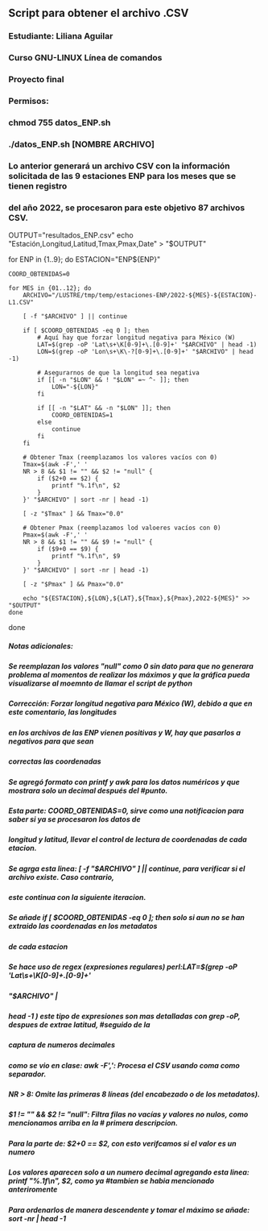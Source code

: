 ## Script para obtener el archivo .CSV 

### Estudiante: Liliana Aguilar 
### Curso GNU-LINUX Línea de comandos
### Proyecto final

### Permisos:
### chmod 755 datos_ENP.sh
### ./datos_ENP.sh [NOMBRE ARCHIVO]
### Lo anterior generará un archivo CSV con la información solicitada de las 9 estaciones ENP para los meses que se tienen registro
### del año 2022, se procesaron para este objetivo 87 archivos CSV.


OUTPUT="resultados_ENP.csv"
echo "Estación,Longitud,Latitud,Tmax,Pmax,Date" > "$OUTPUT"

for ENP in {1..9}; do
    ESTACION="ENP${ENP}"
    
    COORD_OBTENIDAS=0
    
    for MES in {01..12}; do
        ARCHIVO="/LUSTRE/tmp/temp/estaciones-ENP/2022-${MES}-${ESTACION}-L1.CSV"
        
        [ -f "$ARCHIVO" ] || continue
        
        if [ $COORD_OBTENIDAS -eq 0 ]; then
            # Aquí hay que forzar longitud negativa para México (W)
            LAT=$(grep -oP 'Lat\s+\K[0-9]+\.[0-9]+' "$ARCHIVO" | head -1)
            LON=$(grep -oP 'Lon\s+\K\-?[0-9]+\.[0-9]+' "$ARCHIVO" | head -1)
            
            # Asegurarnos de que la longitud sea negativa
            if [[ -n "$LON" && ! "$LON" =~ ^- ]]; then
                LON="-${LON}"
            fi
            
            if [[ -n "$LAT" && -n "$LON" ]]; then
                COORD_OBTENIDAS=1
            else
                continue
            fi
        fi
        
        # Obtener Tmax (reemplazamos los valores vacíos con 0)
        Tmax=$(awk -F',' '
        NR > 8 && $1 != "" && $2 != "null" { 
            if ($2+0 == $2) {
                printf "%.1f\n", $2
            }
        }' "$ARCHIVO" | sort -nr | head -1)
        
        [ -z "$Tmax" ] && Tmax="0.0"
        
        # Obtener Pmax (reemplazamos lod valoeres vacíos con 0)
        Pmax=$(awk -F',' '
        NR > 8 && $1 != "" && $9 != "null" { 
            if ($9+0 == $9) {
                printf "%.1f\n", $9
            }
        }' "$ARCHIVO" | sort -nr | head -1)
        
        [ -z "$Pmax" ] && Pmax="0.0"
        
        echo "${ESTACION},${LON},${LAT},${Tmax},${Pmax},2022-${MES}" >> "$OUTPUT"
    done
done


##### Notas adicionales:
##### Se reemplazan los valores "null" como 0 sin dato para que no generara problema al momentos de realizar los máximos y que la gráfica pueda visualizarse al moemnto de llamar el script de python
##### Corrección: Forzar longitud negativa para México (W), debido a que en este comentario, las longitudes
##### en los archivos de las ENP vienen positivas y W, hay que pasarlos a negativos para que sean 
##### correctas las coordenadas
##### Se agregó formato con printf y awk para los datos numéricos y que mostrara solo un decimal después del #punto.
##### Esta parte:  COORD_OBTENIDAS=0, sirve como una notificacion para saber si ya se procesaron los datos de
##### longitud y latitud, llevar el control de lectura de coordenadas de cada etacion.
##### Se agrga esta linea: [ -f "$ARCHIVO" ] || continue, para verificar si el archivo existe. Caso contrario,
##### este continua con la siguiente iteracion.
##### Se añade if [ $COORD_OBTENIDAS -eq 0 ]; then solo si aun no se han extraido las coordenadas en los metadatos
##### de cada estacion
##### Se hace uso de regex (expresiones regulares) perl:LAT=$(grep -oP 'Lat\s+\K[0-9]+\.[0-9]+' 
##### "$ARCHIVO" |
##### head -1 ) este tipo de expresiones son mas detalladas con grep -oP, despues de extrae latitud, #seguido de la
##### captura de numeros decimales
##### como se vio en clase: awk -F',': Procesa el CSV usando coma como separador.
##### NR > 8: Omite las primeras 8 líneas (del encabezado o de los metadatos).
##### $1 != "" && $2 != "null": Filtra filas no vacías y valores no nulos, como mencionamos arriba en la # primera descripcion.
##### Para la parte de: $2+0 == $2, con esto verifcamos si el valor es un numero
##### Los valores aparecen solo a un numero decimal agregando esta linea: printf "%.1f\n", $2, como ya #tambien se habia mencionado anteriromente
##### Para ordenarlos de manera descendente y tomar el máximo se añade: sort -nr | head -1
